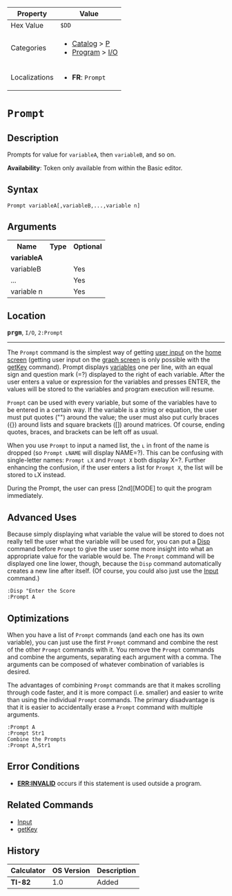 | Property      | Value |
|---------------|-------|
| Hex Value     | `$DD`|
| Categories    | <ul><li>[Catalog](<../categories/Catalog.md>) > [P](<../categories/Catalog.md#P>)</li><li>[Program](<../categories/Program.md>) > [I/O](<../categories/Program.md#I/O>)</li></ul> |
| Localizations | <ul><li><b>FR</b>: `Prompt `</li></ul> |

# `Prompt `

## Description
Prompts for value for `variableA`, then `variableB`, and so on.


<b>Availability</b>: Token only available from within the Basic editor.

## Syntax
`Prompt variableA[,variableB,...,variable n]`

## Arguments
<table>
<tr><th>Name</th><th>Type</th><th>Optional</th></tr>

<tr><td><b>variableA</b></td><td></td><td></td></tr>

<tr><td>variableB</td><td></td><td>Yes</td></tr>

<tr><td>...</td><td></td><td>Yes</td></tr>

<tr><td>variable n</td><td></td><td>Yes</td></tr>

</table>

## Location
<tt><kbd><b>prgm</b></kbd></tt>, `I/O`, `2:Prompt`
<hr>

The `Prompt` command is the simplest way of getting [user input](/userinput) on the [home screen](/homescreen) (getting user input on the [graph screen](/graphscreen) is only possible with the [getKey](/getkey) command). Prompt displays [variables](/variables) one per line, with an equal sign and question mark (=?) displayed to the right of each variable. After the user enters a value or expression for the variables and presses ENTER, the values will be stored to the variables and program execution will resume.

`Prompt` can be used with every variable, but some of the variables have to be entered in a certain way. If the variable is a string or equation, the user must put quotes ("") around the value; the user must also put curly braces ({}) around lists and square brackets ([]) around matrices. Of course, ending quotes, braces, and brackets can be left off as usual.

When you use `Prompt` to input a named list, the `ʟ` in front of the name is dropped (so `Prompt ʟNAME` will display NAME=?). This can be confusing with single-letter names: `Prompt ʟX` and `Prompt X` both display X=?. Further enhancing the confusion, if the user enters a list for `Prompt X`, the list will be stored to ʟX instead.

During the Prompt, the user can press [2nd][MODE] to quit the program immediately.

## Advanced Uses

Because simply displaying what variable the value will be stored to does not really tell the user what the variable will be used for, you can put a [Disp](/disp) command before `Prompt` to give the user some more insight into what an appropriate value for the variable would be. The `Prompt` command will be displayed one line lower, though, because the `Disp` command automatically creates a new line after itself. (Of course, you could also just use the [Input](/input) command.)

```ti-basic
:Disp "Enter the Score
:Prompt A
```

## Optimizations

When you have a list of `Prompt` commands (and each one has its own variable), you can just use the first `Prompt` command and combine the rest of the other `Prompt` commands with it. You remove the `Prompt` commands and combine the arguments, separating each argument with a comma. The arguments can be composed of whatever combination of variables is desired.

The advantages of combining `Prompt` commands are that it makes scrolling through code faster, and it is more compact (i.e. smaller) and easier to write than using the individual `Prompt` commands. The primary disadvantage is that it is easier to accidentally erase a `Prompt` command with multiple arguments.

```ti-basic
:Prompt A
:Prompt Str1
Combine the Prompts
:Prompt A,Str1
```

## Error Conditions

*   **[ERR:INVALID](/errors#invalid)** occurs if this statement is used outside a program.

## Related Commands

*   [Input](/input)
*   [getKey](/getkey)

## History
| Calculator | OS Version | Description |
|------------|------------|-------------|
| <b>TI-82</b> | 1.0 | Added |



